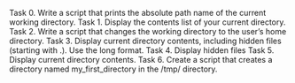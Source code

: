 Task 0. Write a script that prints the absolute path name of the current working directory.
Task 1. Display the contents list of your current directory.
Task 2. Write a script that changes the working directory to the user’s home directory.
Task 3. Display current directory contents, including hidden files (starting with .). Use the long format.
Task 4. Display hidden files
Task 5. Display current directory contents.
Task 6. Create a script that creates a directory named my_first_directory in the /tmp/ directory.
